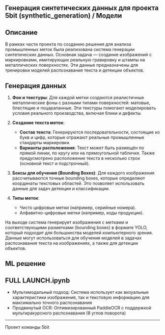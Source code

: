## Генерация синтетических данных для проекта 5bit (synthetic_generation) / Модели

## Описание

В рамках части проекта по созданию решения для анализа промышленных меток была реализована система генерации синтетических данных. Основная задача — создание изображений с маркировками, имитирующих реальную гравировку и штампы на металлических поверхностях. Эти данные предназначены для тренировки моделей распознавания текста и детекции объектов.

## Генерация данных

1. **Фон и текстуры**: Для каждой метки создаются реалистичные металлические фоны с разными типами поверхностей: матовые, блестящие и поцарапанные. Эти текстуры помогают моделировать условия реального производства, включая блики и дефекты.

2. **Создание текста меток**:
    - **Состав текста**: Генерируются последовательности, состоящие из букв и цифр, которые отражают реальные промышленные стандарты маркировки.
    - **Варианты расположения**: Текст может быть размещён по прямой линии, по кругу или на прямоугольной табличке. Также предусмотрено расположение текста в несколько строк (основной текст и подстрочный).

3. **Боксы для обучения (Bounding Boxes)**: Для каждого изображения рассчитываются точные bounding boxes, которые определяют координаты текстовых областей. Это позволяет использовать данные для задач детекции и классификации.

4. **Типы меток**:
    - Чисто цифровые метки (например, серийные номера).
    - Алфавитно-цифровые метки (например, коды продукции).

На выходе система генерирует изображения с метками и соответствующими разметками (bounding boxes) в формате YOLO, который подходит для большинства моделей компьютерного зрения. Данные могут использоваться для обучения моделей в задачах распознавания текста на изображениях, а также для детекции объектов.

## ML решение

## FULL LAUNCH.ipynb

- Мультимодальный подход: Система использует как визуальные характеристики изображения, так и текстовую информацию для максимально точного распознавания
- Продвинутый OCR: Оптимизированный PaddleOCR с поддержкой мультиракурсного распознавания (8 углов поворота)

---

Проект команды 5bit

